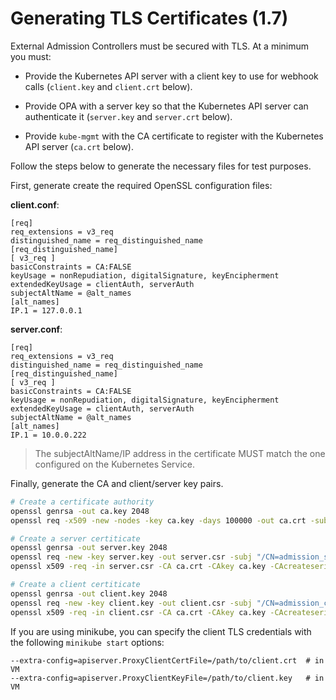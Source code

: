 # Generating TLS Certificates (1.7)

External Admission Controllers must be secured with TLS. At a minimum you must:

- Provide the Kubernetes API server with a client key to use for
  webhook calls (`client.key` and `client.crt` below).

- Provide OPA with a server key so that the Kubernetes API server can
  authenticate it (`server.key` and `server.crt` below).

- Provide `kube-mgmt` with the CA certificate to register with the Kubernetes
  API server (`ca.crt` below).

Follow the steps below to generate the necessary files for test purposes.

First, generate create the required OpenSSL configuration files:

**client.conf**:

```
[req]
req_extensions = v3_req
distinguished_name = req_distinguished_name
[req_distinguished_name]
[ v3_req ]
basicConstraints = CA:FALSE
keyUsage = nonRepudiation, digitalSignature, keyEncipherment
extendedKeyUsage = clientAuth, serverAuth
subjectAltName = @alt_names
[alt_names]
IP.1 = 127.0.0.1
```

**server.conf**:

```
[req]
req_extensions = v3_req
distinguished_name = req_distinguished_name
[req_distinguished_name]
[ v3_req ]
basicConstraints = CA:FALSE
keyUsage = nonRepudiation, digitalSignature, keyEncipherment
extendedKeyUsage = clientAuth, serverAuth
subjectAltName = @alt_names
[alt_names]
IP.1 = 10.0.0.222
```

> The subjectAltName/IP address in the certificate MUST match the one configured
> on the Kubernetes Service.

Finally, generate the CA and client/server key pairs.

```bash
# Create a certificate authority
openssl genrsa -out ca.key 2048
openssl req -x509 -new -nodes -key ca.key -days 100000 -out ca.crt -subj "/CN=admission_ca"

# Create a server certiticate
openssl genrsa -out server.key 2048
openssl req -new -key server.key -out server.csr -subj "/CN=admission_server" -config server.conf
openssl x509 -req -in server.csr -CA ca.crt -CAkey ca.key -CAcreateserial -out server.crt -days 100000 -extensions v3_req -extfile server.conf

# Create a client certiticate
openssl genrsa -out client.key 2048
openssl req -new -key client.key -out client.csr -subj "/CN=admission_client" -config client.conf
openssl x509 -req -in client.csr -CA ca.crt -CAkey ca.key -CAcreateserial -out client.crt -days 100000 -extensions v3_req -extfile client.conf
```

If you are using minikube, you can specify the client TLS credentials with the following `minikube start` options:

```
--extra-config=apiserver.ProxyClientCertFile=/path/to/client.crt  # in VM
--extra-config=apiserver.ProxyClientKeyFile=/path/to/client.key   # in VM
```